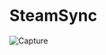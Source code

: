 # SteamSync
![Capture](https://github.com/Marco-Puig/SteamSync/assets/90495366/601dee5b-cd42-4dda-a39e-949b71e79193)
